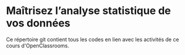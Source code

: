 # Maîtrisez l’analyse statistique de vos données
Ce répertoire git contient tous les codes en lien avec les activités de ce cours d'OpenClassrooms.
